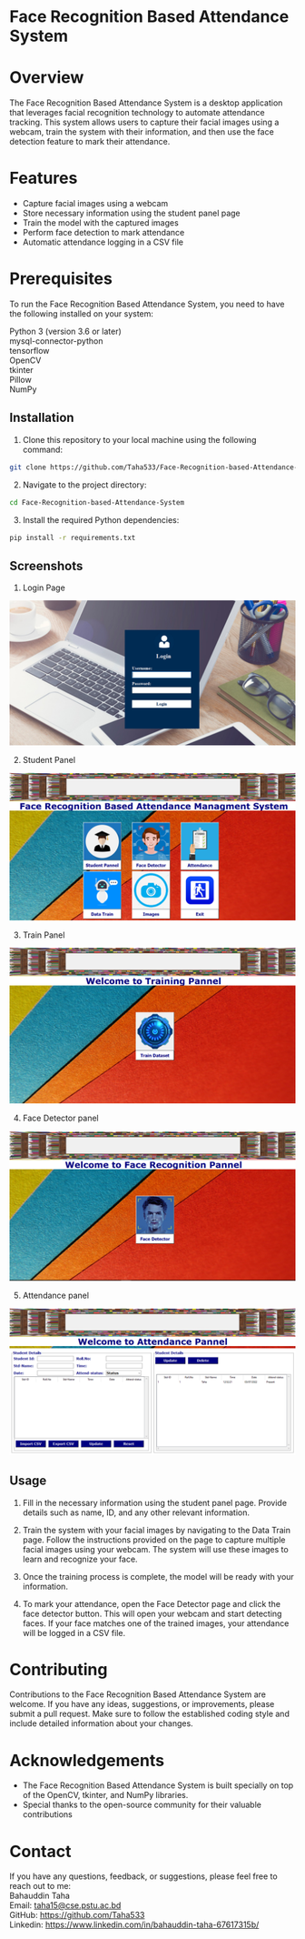 
# Face Recognition Based Attendance System

# Overview
The Face Recognition Based Attendance System is a desktop application that leverages facial recognition technology to automate attendance tracking. This system allows users to capture their facial images using a webcam, train the system with their information, and then use the face detection feature to mark their attendance.

# Features
- Capture facial images using a webcam
- Store necessary information using the student panel page
- Train the model with the captured images
- Perform face detection to mark attendance
- Automatic attendance logging in a CSV file

# Prerequisites
To run the Face Recognition Based Attendance System, you need to have the following installed on your system:

Python 3 (version 3.6 or later)\
mysql-connector-python\
tensorflow\
OpenCV\
tkinter\
Pillow\
NumPy 







## Installation

1. Clone this repository to your local machine using the following command:

```bash
git clone https://github.com/Taha533/Face-Recognition-based-Attendance-System.git
```
2. Navigate to the project directory:

```bash
cd Face-Recognition-based-Attendance-System
```
3. Install the required Python dependencies:

```bash
pip install -r requirements.txt
```

## Screenshots

1. Login Page

![image](https://github.com/Taha533/Face-Recognition-based-Attendance-System/blob/main/Images_GUI/Login%20Page.PNG)

2. Student Panel

![image](https://github.com/Taha533/Face-Recognition-based-Attendance-System/blob/main/Images_GUI/main_page.PNG)

3. Train Panel

![image](https://github.com/Taha533/Face-Recognition-based-Attendance-System/blob/main/Images_GUI/train_pannel.PNG)

4. Face Detector panel

![image](https://github.com/Taha533/Face-Recognition-based-Attendance-System/blob/main/Images_GUI/face_detector.PNG)

5. Attendance panel

![image](https://github.com/Taha533/Face-Recognition-based-Attendance-System/blob/main/Images_GUI/attendance_pannel.PNG)

    
## Usage

1. Fill in the necessary information using the student panel page. Provide details such as name, ID, and any other relevant information.

2. Train the system with your facial images by navigating to the Data Train page. Follow the instructions provided on the page to capture multiple facial images using your webcam. The system will use these images to learn and recognize your face.

3. Once the training process is complete, the model will be ready with your information.

4. To mark your attendance, open the Face Detector page and click the face detector button. This will open your webcam and start detecting faces. If your face matches one of the trained images, your attendance will be logged in a CSV file.

# Contributing
Contributions to the Face Recognition Based Attendance System are welcome. If you have any ideas, suggestions, or improvements, please submit a pull request. Make sure to follow the established coding style and include detailed information about your changes.

# Acknowledgements
- The Face Recognition Based Attendance System is built specially on top of the OpenCV, tkinter, and NumPy libraries.
- Special thanks to the open-source community for their valuable contributions

# Contact
If you have any questions, feedback, or suggestions, please feel free to reach out to me:\
Bahauddin Taha\
Email: taha15@cse.pstu.ac.bd\
GitHub: https://github.com/Taha533 \
Linkedin: https://www.linkedin.com/in/bahauddin-taha-67617315b/



